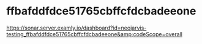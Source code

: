 # ffbafddfdce51765cbffcfdcbadeeone
https://sonar.server.examly.io/dashboard?id=neojarvis-testing_ffbafddfdce51765cbffcfdcbadeeone&amp;codeScope=overall
